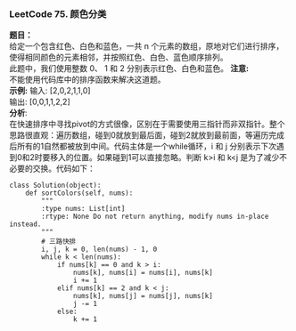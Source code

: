 ### LeetCode 75. 颜色分类
**题目：**  
给定一个包含红色、白色和蓝色，一共 n 个元素的数组，原地对它们进行排序，使得相同颜色的元素相邻，并按照红色、白色、蓝色顺序排列。  
此题中，我们使用整数 0、 1 和 2 分别表示红色、白色和蓝色。
**注意:**  
不能使用代码库中的排序函数来解决这道题。  
**示例:** 
输入: [2,0,2,1,1,0]   
输出: [0,0,1,1,2,2]  
**分析**:  
在快速排序中寻找pivot的方式很像，区别在于需要使用三指针而非双指针。整个思路很直观：遍历数组，碰到0就放到最后面，碰到2就放到最前面，等遍历完成后所有的1自然都被放到中间。代码主体是一个while循环，i 和 j 分别表示下次遇到0和2时要移入的位置。如果碰到1可以直接忽略。判断 k>i 和 k<j 是为了减少不必要的交换。代码如下：
```
class Solution(object):
    def sortColors(self, nums):
        """
        :type nums: List[int]
        :rtype: None Do not return anything, modify nums in-place instead.
        """
        # 三路快排
        i, j, k = 0, len(nums) - 1, 0
        while k < len(nums):
            if nums[k] == 0 and k > i:
                nums[k], nums[i] = nums[i], nums[k]
                i += 1
            elif nums[k] == 2 and k < j:
                nums[k], nums[j] = nums[j], nums[k]
                j -= 1
            else:
                k += 1

```


  
